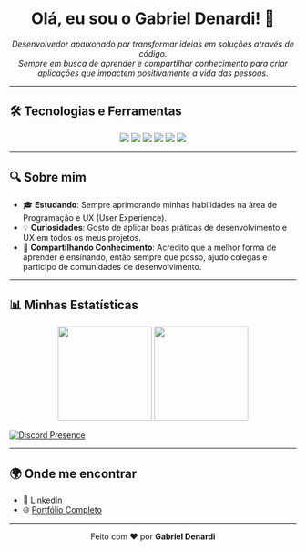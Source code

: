 <h1 align="center">Olá, eu sou o Gabriel Denardi! 👋</h1>

<p align="center">
  <em>Desenvolvedor apaixonado por transformar ideias em soluções através de código.</em><br/>
  <em>Sempre em busca de aprender e compartilhar conhecimento para criar aplicações que impactem positivamente a vida das pessoas.</em>
</p>

---

## 🛠️ Tecnologias e Ferramentas

<p align="center">
  <img src="https://img.shields.io/badge/-JavaScript-F7DF1E?style=for-the-badge&logo=javascript&logoColor=black" />
  <img src="https://img.shields.io/badge/-React-61DAFB?style=for-the-badge&logo=react&logoColor=black" />
  <img src="https://img.shields.io/badge/-Next.js-000000?style=for-the-badge&logo=next.js&logoColor=white" />
  <img src="https://img.shields.io/badge/-Laravel-FF2D20?style=for-the-badge&logo=laravel&logoColor=white" />
  <img src="https://img.shields.io/badge/-Node.js-339933?style=for-the-badge&logo=node.js&logoColor=white" />
  <img src="https://img.shields.io/badge/-PHP-777BB4?style=for-the-badge&logo=php&logoColor=white" />
</p>

---

## 🔍 Sobre mim
- 🎓 **Estudando**: Sempre aprimorando minhas habilidades na área de Programação e UX (User Experience).
- 💡 **Curiosidades**: Gosto de aplicar boas práticas de desenvolvimento e UX em todos os meus projetos.
- 💬 **Compartilhando Conhecimento**: Acredito que a melhor forma de aprender é ensinando, então sempre que posso, ajudo colegas e participo de comunidades de desenvolvimento.

---

## 📊 Minhas Estatísticas
<p align="center">
  <img height="165em" src="https://github-readme-stats.vercel.app/api?username=GabrielDenardi&show_icons=true&theme=radical&include_all_commits=true&count_private=true"/>
  <img height="165em" src="https://github-readme-stats.vercel.app/api/top-langs/?username=GabrielDenardi&layout=compact&langs_count=7&theme=radical"/>
</p>


<!-- START DISCORD -->
[![Discord Presence](https://lanyard.cnrad.dev/api/847051690367778837?hideStatus=true&hideClan=true&animatedDecoration=true&hideBadges=true&theme=dark)](https://discord.com/users/847051690367778837)
<!-- END DISCORD -->

---

## 🌍 Onde me encontrar

- 💼 [LinkedIn](https://www.linkedin.com/in/gabrieldenardi06/)
- 🌐 [Portfólio Completo](https://gabrieldenardi.com.br)

---

<p align="center">
  Feito com ❤️ por <strong>Gabriel Denardi</strong>
</p>
